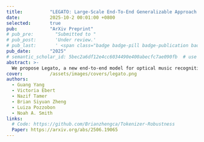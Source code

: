 ```yaml
---
title:          "LEGATO: Large-Scale End-To-End Generalizable Approach to Typeset OMR"
date:           2025-10-2 00:01:00 +0800
selected:       true
pub:            "ArXiv Preprint"
# pub_pre:        "Submitted to "
# pub_post:       'Under review.'
# pub_last:       ' <span class="badge badge-pill badge-publication badge-success">Spotlight (Top 3%)</span>'
pub_date:       "2025"
# semantic_scholar_id: 5bec2a6df12e4cc6034490e400abecfc7ae090fb  # use this to retrieve citation count
abstract: >-
  We propose Legato, a new end-to-end model for optical music recognition (OMR), a task of converting music score images to machine-readable documents. Legato is the first large-scale pretrained OMR model capable of recognizing full-page or multi-page typeset music scores and the first to generate documents in ABC notation, a concise, human-readable format for symbolic music. Bringing together a pretrained vision encoder with an ABC decoder trained on a dataset of more than 214K images, our model exhibits the strong ability to generalize across various typeset scores. We conduct comprehensive experiments on a range of datasets and metrics and demonstrate that Legato outperforms the previous state of the art. On our most realistic dataset, we see a 68% and 47.6% absolute error reduction on the standard metrics TEDn and OMR-NED, respectively.
cover:          /assets/images/covers/legato.png
authors:
  - Guang Yang
  - Victoria Ebert
  - Nazif Tamer
  - Brian Siyuan Zheng
  - Luiza Pozzobon
  - Noah A. Smith
links:
  # Code: https://github.com/Brianzhengca/Tokenizer-Robustness
  Paper: https://arxiv.org/abs/2506.19065
---
```

